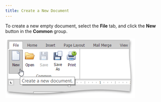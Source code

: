 ```yaml
---
title: Create a New Document
---
```

To create a new empty document, select the **File** tab, and click the **New** button in the **Common** group.

![EUD_ASPxRichEdit_File_New](../../../images/Img117753.png)